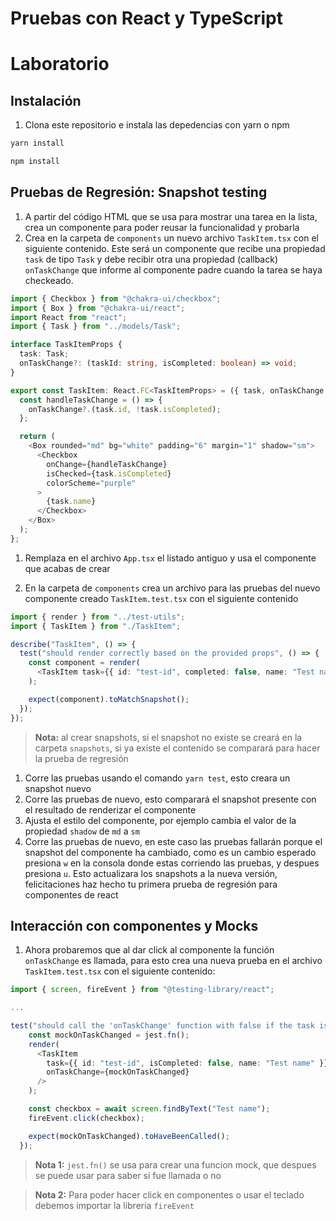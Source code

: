 # Pruebas con React y TypeScript

# Laboratorio

## Instalación

1. Clona este repositorio e instala las depedencias con yarn o npm

```bash
yarn install
```

```bash
npm install
```

## Pruebas de Regresión: Snapshot testing

1. A partir del código HTML que se usa para mostrar una tarea en la lista, crea un componente para poder reusar la funcionalidad y probarla
1. Crea en la carpeta de `components` un nuevo archivo `TaskItem.tsx` con el siguiente contenido. Este será un componente que recibe una propiedad `task` de tipo `Task` y debe recibir otra una propiedad (callback) `onTaskChange` que informe al componente padre cuando la tarea se haya checkeado.

```typescript
import { Checkbox } from "@chakra-ui/checkbox";
import { Box } from "@chakra-ui/react";
import React from "react";
import { Task } from "../models/Task";

interface TaskItemProps {
  task: Task;
  onTaskChange?: (taskId: string, isCompleted: boolean) => void;
}

export const TaskItem: React.FC<TaskItemProps> = ({ task, onTaskChange }) => {
  const handleTaskChange = () => {
    onTaskChange?.(task.id, !task.isCompleted);
  };

  return (
    <Box rounded="md" bg="white" padding="6" margin="1" shadow="sm">
      <Checkbox
        onChange={handleTaskChange}
        isChecked={task.isCompleted}
        colorScheme="purple"
      >
        {task.name}
      </Checkbox>
    </Box>
  );
};
```

1. Remplaza en el archivo `App.tsx` el listado antiguo y usa el componente que acabas de crear

1. En la carpeta de `components` crea un archivo para las pruebas del nuevo componente creado `TaskItem.test.tsx` con el siguiente contenido

```typescript
import { render } from "../test-utils";
import { TaskItem } from "./TaskItem";

describe("TaskItem", () => {
  test("should render correctly based on the provided props", () => {
    const component = render(
      <TaskItem task={{ id: "test-id", completed: false, name: "Test name" }} />
    );

    expect(component).toMatchSnapshot();
  });
});
```

> **Nota:** al crear snapshots, si el snapshot no existe se creará en la carpeta `snapshots`, si ya existe el contenido se comparará para hacer la prueba de regresión

1. Corre las pruebas usando el comando `yarn test`, esto creara un snapshot nuevo
1. Corre las pruebas de nuevo, esto comparará el snapshot presente con el resultado de renderizar el componente
1. Ajusta el estilo del componente, por ejemplo cambia el valor de la propiedad `shadow` de `md` a `sm`
1. Corre las pruebas de nuevo, en este caso las pruebas fallarán porque el snapshot del componente ha cambiado, como es un cambio esperado presiona `w` en la consola donde estas corriendo las pruebas, y despues presiona `u`. Esto actualizara los snapshots a la nueva versión, felicitaciones haz hecho tu primera prueba de regresión para componentes de react

## Interacción con componentes y Mocks

1. Ahora probaremos que al dar click al componente la función `onTaskChange` es llamada, para esto crea una nueva prueba en el archivo `TaskItem.test.tsx` con el siguiente contenido:

```typescript
import { screen, fireEvent } from "@testing-library/react";

...

test("should call the 'onTaskChange' function with false if the task is checked", async () => {
    const mockOnTaskChanged = jest.fn();
    render(
      <TaskItem
        task={{ id: "test-id", isCompleted: false, name: "Test name" }}
        onTaskChange={mockOnTaskChanged}
      />
    );

    const checkbox = await screen.findByText("Test name");
    fireEvent.click(checkbox);

    expect(mockOnTaskChanged).toHaveBeenCalled();
  });
```

> **Nota 1:** `jest.fn()` se usa para crear una funcion mock, que despues se puede usar para saber si fue llamada o no

> **Nota 2:** Para poder hacer click en componentes o usar el teclado debemos importar la libreria `fireEvent`
